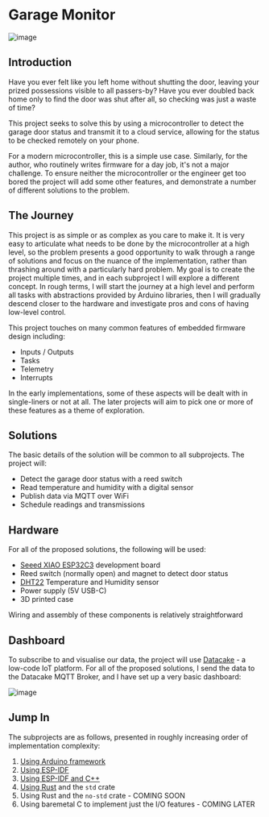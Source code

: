 # Garage Monitor
![image](https://github.com/user-attachments/assets/e63ac389-65a6-4c24-9515-e5f5d7e31f60)

## Introduction

Have you ever felt like you left home without shutting the door, leaving your prized possessions visible to all passers-by? Have you ever doubled back home only to find the door was shut after all, so checking was just a waste of time?

This project seeks to solve this by using a microcontroller to detect the garage door status and transmit it to a cloud service, allowing for the status to be checked remotely on your phone.

For a modern microcontroller, this is a simple use case. Similarly, for the author, who routinely writes firmware for a day job, it's not a major challenge. To ensure neither the microcontroller or the engineer get too bored the project will add some other features, and demonstrate a number of different solutions to the problem.

## The Journey

This project is as simple or as complex as you care to make it. It is very easy to articulate what needs to be done by the microcontroller at a high level, so the problem presents a good opportunity to walk through a range of solutions and focus on the nuance of the implementation, rather than thrashing around with a particularly hard problem. My goal is to create the project multiple times, and in each subproject I will explore a different concept. In rough terms, I will start the journey at a high level and perform all tasks with abstractions provided by Arduino libraries, then I will gradually descend closer to the hardware and investigate pros and cons of having low-level control.

This project touches on many common features of embedded firmware design including:

- Inputs / Outputs
- Tasks
- Telemetry
- Interrupts

In the early implementations, some of these aspects will be dealt with in single-liners or not at all. The later projects will aim to pick one or more of these features as a theme of exploration.

## Solutions

The basic details of the solution will be common to all subprojects. The project will: 

- Detect the garage door status with a reed switch
- Read temperature and humidity with a digital sensor 
- Publish data via MQTT over WiFi
- Schedule readings and transmissions

## Hardware

For all of the proposed solutions, the following will be used:

- [Seeed XIAO ESP32C3](https://www.seeedstudio.com/Seeed-XIAO-ESP32C3-p-5431.html) development board
- Reed switch (normally open) and magnet to detect door status
- [DHT22](https://core-electronics.com.au/dht22-module-temperature-and-humidity.html) Temperature and Humidity sensor
- Power supply (5V USB-C)
- 3D printed case

Wiring and assembly of these components is relatively straightforward

## Dashboard

To subscribe to and visualise our data, the project will use [Datacake](https://datacake.co/) - a low-code IoT platform. For all of the proposed solutions, I send the data to the Datacake MQTT Broker, and I have set up a very basic dashboard:

![image](https://github.com/user-attachments/assets/e63ac389-65a6-4c24-9515-e5f5d7e31f60)

## Jump In

The subprojects are as follows, presented in roughly increasing order of implementation complexity:
1. [Using Arduino framework](https://github.com/TristanWebber/garage_monitor/tree/main/arduino)
2. [Using ESP-IDF](https://github.com/TristanWebber/garage_monitor/tree/main/esp_idf)
3. [Using ESP-IDF and C++](https://github.com/TristanWebber/garage_monitor/tree/main/esp_cpp)
4. [Using Rust](https://github.com/TristanWebber/garage_monitor/tree/main/esp_rs_std) and the `std` crate
5. Using Rust and the `no-std` crate - COMING SOON
6. Using baremetal C to implement just the I/O features - COMING LATER
